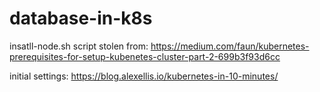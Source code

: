 # database-in-k8s

insatll-node.sh script stolen from:
https://medium.com/faun/kubernetes-prerequisites-for-setup-kubenetes-cluster-part-2-699b3f93d6cc

initial settings:
https://blog.alexellis.io/kubernetes-in-10-minutes/
